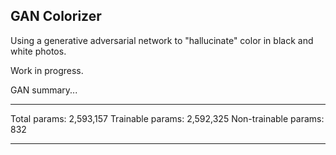 ## GAN Colorizer

Using a generative adversarial network to "hallucinate" color in black and white photos.

Work in progress.

GAN summary...
_________________________________________________________________
Total params: 2,593,157
Trainable params: 2,592,325
Non-trainable params: 832
_________________________________________________________________
